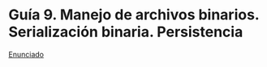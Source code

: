 # Guía 9. Manejo de archivos binarios. Serialización binaria. Persistencia

[Enunciado](https://docs.google.com/document/d/1CU0OcgTaIACer6X2RgS5L4FSJUzIGfk9/preview)
